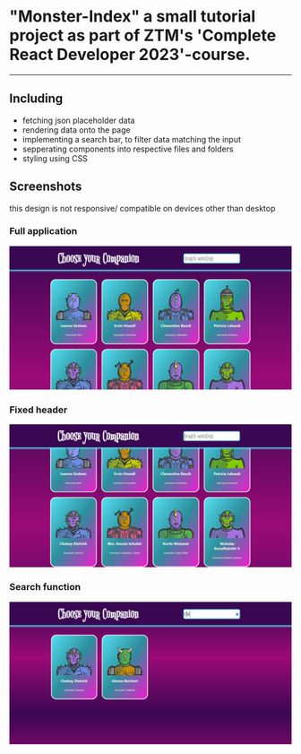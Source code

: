 # "Monster-Index" a small tutorial project as part of **ZTM**'s 'Complete React Developer 2023'-course.
***
## Including
- fetching json placeholder data
- rendering data onto the page
- implementing a search bar, to filter data matching the input
- sepperating components into respective files and folders
- styling using CSS
## Screenshots
this design is not responsive/ compatible on devices other than desktop
### Full application
![Image of fullscreen application](monsters-rolodex-ztm/public/assets/full-Screen.JPG)
### Fixed header
![Image of fixed header](monsters-rolodex-ztm/public/assets/fixed-header.JPG)
### Search function
![Image of search](monsters-rolodex-ztm/public/assets/search.JPG)
